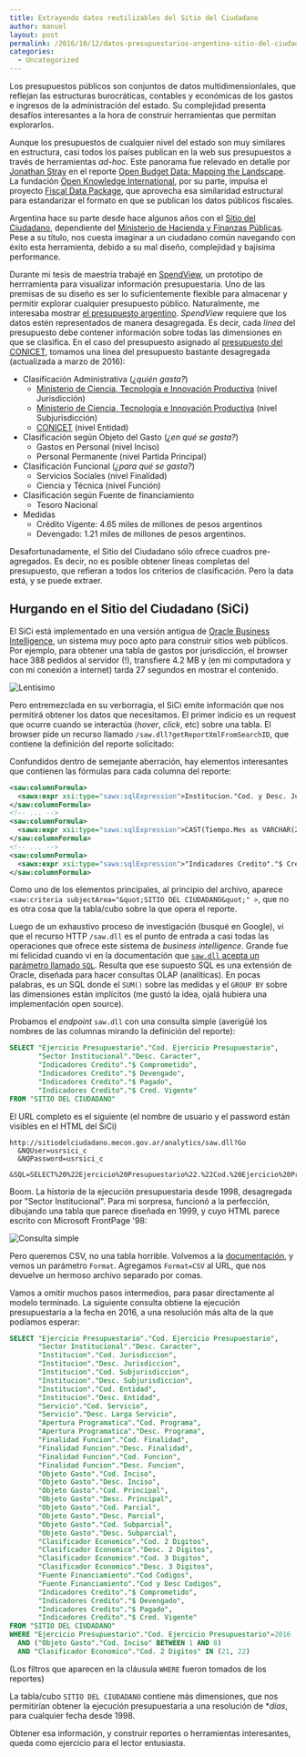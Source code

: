 ```yaml
---
title: Extrayendo datos reutilizables del Sitio del Ciudadano
author: manuel
layout: post
permalink: /2016/10/12/datos-presupuestarios-argentina-sitio-del-ciudadano.md
categories:
  - Uncategorized
---
```


<style type="text/css">
  .gist-file
  .gist-data {max-height: 300px;}
</style>

Los presupuestos públicos son conjuntos de datos multidimensionlales, que reflejan
las estructuras burocráticas, contables y económicas de los gastos e
ingresos de la administración del estado. Su complejidad presenta
desafíos interesantes a la hora de construir herramientas que permitan
explorarlos.

Aunque los presupuestos de cualquier nivel del estado son muy
similares en estructura, casi todos los países publican en la web sus presupuestos
a través de herramientas *ad-hoc*. Este panorama fue
relevado en detalle por [Jonathan Stray](http://jonathanstray.com) en
el reporte
[Open Budget Data: Mapping the Landscape](http://papers.ssrn.com/sol3/papers.cfm?abstract_id=2654878). La
fundación [Open Knowledge International](https://okfn.org/), por su
parte, impulsa el proyecto
[Fiscal Data Package](http://specs.frictionlessdata.io/fiscal-data-package/),
que aprovecha esa similaridad estructural para estandarizar el formato
en que se publican los datos públicos fiscales.

Argentina hace su parte desde hace algunos años con el
[Sitio del Ciudadano](http://sitiodelciudadano.mecon.gov.ar),
dependiente del
[Ministerio de Hacienda y Finanzas Públicas](http://www.mecon.gov.ar). Pese
a su título, nos cuesta imaginar a un ciudadano común navegando con
éxito esta herramienta, debido a su mal diseño, complejidad y bajísima
performance.

Durante mi tesis de maestría trabajé en
[SpendView](https://spendview.media.mit.edu/), un
prototipo de herrramienta para visualizar información
presupuestaria. Uno de las premisas de su diseño es ser lo
suficientemente flexible para almacenar y permitir explorar
cualquier presupuesto público. Naturalmente, me interesaba mostrar [el
presupuesto argentino](https://spendview.media.mit.edu/cube/argentina). *SpendView*
requiere que los datos estén representados de manera desagregada. Es
decir, cada *línea* del presupuesto debe contener información sobre
todas las dimensiones en que se clasifica. En el caso del presupuesto asignado al
[presupuesto del CONICET](https://spendview.media.mit.edu/cube/argentina/Institucional/Ministerio%20de%20Ciencia%2C%20Tecnolog%C3%ADa%20e%20Innovaci%C3%B3n%20Productiva/Ministerio%20de%20Ciencia%2C%20Tecnolog%C3%ADa%20e%20Innovaci%C3%B3n%20Productiva/Consejo%20Nacional%20de%20Investigaciones%20Cient%C3%ADficas%20y%20T%C3%A9cnicas),
tomamos una línea del presupuesto bastante desagregada (actualizada a marzo de 2016):

  - Clasificación Administrativa (*¿quién gasta?*)
    - [Ministerio de Ciencia, Tecnología e Innovación Productiva](https://spendview.media.mit.edu/cube/argentina/Institucional/Ministerio%20de%20Ciencia%2C%20Tecnolog%C3%ADa%20e%20Innovaci%C3%B3n%20Productiva) (nivel Jurisdicción)
    - [Ministerio de Ciencia, Tecnología e Innovación Productiva](https://spendview.media.mit.edu/cube/argentina/Institucional/Ministerio%20de%20Ciencia%2C%20Tecnolog%C3%ADa%20e%20Innovaci%C3%B3n%20Productiva/Ministerio%20de%20Ciencia%2C%20Tecnolog%C3%ADa%20e%20Innovaci%C3%B3n%20Productiva) (nivel Subjurisdicción)
    - [CONICET](https://spendview.media.mit.edu/cube/argentina/Institucional/Ministerio%20de%20Ciencia%2C%20Tecnolog%C3%ADa%20e%20Innovaci%C3%B3n%20Productiva/Ministerio%20de%20Ciencia%2C%20Tecnolog%C3%ADa%20e%20Innovaci%C3%B3n%20Productiva/Consejo%20Nacional%20de%20Investigaciones%20Cient%C3%ADficas%20y%20T%C3%A9cnicas) (nivel Entidad)
  - Clasificación según Objeto del Gasto (*¿en qué se gasta?*)
    - Gastos en Personal (nivel Inciso)
    - Personal Permanente (nivel Partida Principal)
  - Clasificación Funcional (*¿para qué se gasta?*)
    - Servicios Sociales (nivel Finalidad)
    - Ciencia y Técnica (nivel Función)
  - Clasificación según Fuente de financiamiento
    - Tesoro Nacional
  - Medidas
    - Crédito Vigente: 4.65 miles de millones de pesos argentinos
    - Devengado: 1.21 miles de millones de pesos argentinos.

Desafortunadamente, el Sitio del Ciudadano sólo ofrece cuadros pre-agregados. Es decir, no es posible obtener líneas completas del presupuesto, que refieran a todos los criterios de clasificación. Pero la data está, y se puede extraer.

## Hurgando en el Sitio del Ciudadano (SiCi)

El SiCi está implementado en una versión antigua de [Oracle Business Intelligence](https://www.oracle.com/solutions/business-analytics/business-intelligence/index.html), un sistema muy poco apto para construir sitios web públicos. Por ejemplo, para obtener una tabla de gastos por jurisdicción, el browser hace 388 pedidos al servidor (!), transfiere 4.2 MB y (en mi computadora y con mi conexión a internet) tarda 27 segundos en mostrar el contenido.

![Lentísimo](/wp-content/uploads/2016/10/sici_lento.png)


Pero entremezclada en su verborragia, el SiCi emite información que nos permitirá obtener los datos que necesitamos. El primer indicio es un request que ocurre cuando se interactúa (*hover*, *click*, etc) sobre una tabla. El browser pide un recurso llamado `/saw.dll?getReportXmlFromSearchID`, que contiene la definición del reporte solicitado:

<script src="https://gist.github.com/jazzido/f933d4686742e34d843e7ce50825bea8.js"></script>

Confundidos dentro de semejante aberración, hay elementos interesantes que contienen las fórmulas para cada columna del reporte:

``` xml
<saw:columnFormula>
  <sawx:expr xsi:type="sawx:sqlExpression">Institucion."Cod. y Desc. Jurisdiccion"</sawx:expr>
</saw:columnFormula>
<!-- ... -->
<saw:columnFormula>
  <sawx:expr xsi:type="sawx:sqlExpression">CAST(Tiempo.Mes as VARCHAR(2))</sawx:expr>
</saw:columnFormula>
<!-- ... -->
<saw:columnFormula>
  <sawx:expr xsi:type="sawx:sqlExpression">"Indicadores Credito"."$ Cred. Vigente"</sawx:expr>
</saw:columnFormula>
```

Como uno de los elementos principales, al principio del archivo, aparece `<saw:criteria subjectArea="&quot;SITIO DEL CIUDADANO&quot;" >`, que no es otra cosa que la tabla/cubo sobre la que opera el reporte.

Luego de un exhaustivo proceso de investigación (busqué en Google), vi que el recurso HTTP `/saw.dll` es el punto de entrada a casi todas las operaciones que ofrece este sistema de *business intelligence*. Grande fue mi felicidad cuando vi en la documentación que [`saw.dll` acepta un parámetro llamado `SQL`](https://docs.oracle.com/cd/E14571_01/bi.1111/e16364/apiwebintegrate.htm#BIEIT357). Resulta que ese supuesto SQL es una extensión de Oracle, diseñada para hacer consultas OLAP (analíticas). En pocas palabras, es un SQL donde el `SUM()` sobre las medidas y el `GROUP BY` sobre las dimensiones están implícitos (me gustó la idea, ojalá hubiera una implementación open source).

Probamos el *endpoint* `saw.dll` con una consulta simple (averigüé los nombres de las columnas mirando la definición del reporte):

``` sql
SELECT "Ejercicio Presupuestario"."Cod. Ejercicio Presupuestario",
       "Sector Institucional"."Desc. Caracter",
       "Indicadores Credito"."$ Comprometido",
       "Indicadores Credito"."$ Devengado",
       "Indicadores Credito"."$ Pagado",
       "Indicadores Credito"."$ Cred. Vigente"
FROM "SITIO DEL CIUDADANO"
```

El URL completo es el siguiente (el nombre de usuario y el password están visibles en el HTML del SiCi)

```
http://sitiodelciudadano.mecon.gov.ar/analytics/saw.dll?Go
  &NQUser=usrsici_c
  &NQPassword=usrsici_c
  &SQL=SELECT%20%22Ejercicio%20Presupuestario%22.%22Cod.%20Ejercicio%20Presupuestario%22,%20%22Sector%20Institucional%22.%22Desc.%20Caracter%22,%20%22Indicadores%20Credito%22.%22$%20Comprometido%22,%20%22Indicadores%20Credito%22.%22$%20Devengado%22,%20%22Indicadores%20Credito%22.%22$%20Pagado%22,%20%22Indicadores%20Credito%22.%22$%20Cred.%20Vigente%22%20FROM%20%22SITIO%20DEL%20CIUDADANO%22
```
Boom. La historia de la ejecución presupuestaria desde 1998, desagregada por "Sector Institucional". Para mi sorpresa, funcionó a la perfección, dibujando una tabla que parece diseñada en 1999, y cuyo HTML parece escrito con Microsoft FrontPage '98:

![Consulta simple](/wp-content/uploads/2016/10/tabla_consulta_simple.png)

Pero queremos CSV, no una tabla horrible. Volvemos a la [documentación](https://docs.oracle.com/cd/E14571_01/bi.1111/e16364/apiwebintegrate.htm), y vemos un parámetro `Format`. Agregamos `Format=CSV` al URL, que nos devuelve un  hermoso archivo separado por comas.

Vamos a omitir muchos pasos intermedios, para pasar directamente al modelo terminado. La siguiente consulta obtiene la ejecución presupuestaria a la fecha en 2016, a una resolución más alta de la que podíamos esperar:

``` sql
SELECT "Ejercicio Presupuestario"."Cod. Ejercicio Presupuestario",
       "Sector Institucional"."Desc. Caracter",
       "Institucion"."Cod. Jurisdiccion",
       "Institucion"."Desc. Jurisdiccion",
       "Institucion"."Cod. Subjurisdiccion",
       "Institucion"."Desc. Subjurisdiccion",
       "Institucion"."Cod. Entidad",
       "Institucion"."Desc. Entidad",
       "Servicio"."Cod. Servicio",
       "Servicio"."Desc. Larga Servicio",
       "Apertura Programatica"."Cod. Programa",
       "Apertura Programatica"."Desc. Programa",
       "Finalidad Funcion"."Cod. Finalidad",
       "Finalidad Funcion"."Desc. Finalidad",
       "Finalidad Funcion"."Cod. Funcion",
       "Finalidad Funcion"."Desc. Funcion",
       "Objeto Gasto"."Cod. Inciso",
       "Objeto Gasto"."Desc. Inciso",
       "Objeto Gasto"."Cod. Principal",
       "Objeto Gasto"."Desc. Principal",
       "Objeto Gasto"."Cod. Parcial",
       "Objeto Gasto"."Desc. Parcial",
       "Objeto Gasto"."Cod. Subparcial",
       "Objeto Gasto"."Desc. Subparcial",
       "Clasificador Economico"."Cod. 2 Digitos",
       "Clasificador Economico"."Desc. 2 Digitos",
       "Clasificador Economico"."Cod. 3 Digitos",
       "Clasificador Economico"."Desc. 3 Digitos",
       "Fuente Financiamiento"."Cod Codigos",
       "Fuente Financiamiento"."Cod y Desc Codigos",
       "Indicadores Credito"."$ Comprometido",
       "Indicadores Credito"."$ Devengado",
       "Indicadores Credito"."$ Pagado",
       "Indicadores Credito"."$ Cred. Vigente"
FROM "SITIO DEL CIUDADANO"
WHERE "Ejercicio Presupuestario"."Cod. Ejercicio Presupuestario"=2016
  AND ("Objeto Gasto"."Cod. Inciso" BETWEEN 1 AND 8)
  AND "Clasificador Economico"."Cod. 2 Digitos" IN (21, 22)
```

(Los filtros que aparecen en la cláusula `WHERE` fueron tomados de los reportes)

La tabla/cubo `SITIO DEL CIUDADANO` contiene más dimensiones, que nos permitirían obtener la ejecución presupuestaria a una resolución de **días*, para cualquier fecha desde 1998.

Obtener esa información, y construir reportes o herramientas interesantes, queda como ejercicio para el lector entusiasta.

